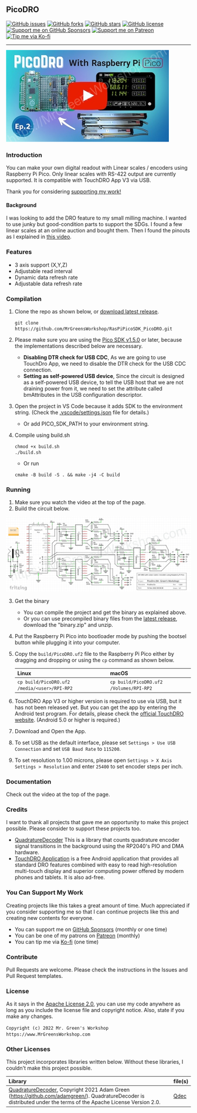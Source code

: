## PicoDRO

[<img src="https://img.shields.io/github/issues/MrGreensWorkshop/RasPiPicoSDK_PicoDRO" alt="GitHub issues" data-no-image-viewer>](https://github.com/MrGreensWorkshop/RasPiPicoSDK_PicoDRO/issues)
[<img src="https://img.shields.io/github/forks/MrGreensWorkshop/RasPiPicoSDK_PicoDRO" alt="GitHub forks" data-no-image-viewer>](https://github.com/MrGreensWorkshop/RasPiPicoSDK_PicoDRO/blob/main/README.md#readme)
[<img src="https://img.shields.io/github/stars/MrGreensWorkshop/RasPiPicoSDK_PicoDRO" alt="GitHub stars" data-no-image-viewer>](https://github.com/MrGreensWorkshop/RasPiPicoSDK_PicoDRO/blob/main/README.md#readme)
[<img src="https://img.shields.io/github/license/MrGreensWorkshop/RasPiPicoSDK_PicoDRO" alt="GitHub license" data-no-image-viewer>](https://github.com/MrGreensWorkshop/RasPiPicoSDK_PicoDRO/blob/main/LICENSE.txt)
[<img src="https://shields.io/badge/Github%20Sponsors-Support%20me-blue?logo=GitHub+Sponsors" alt="Support me on GitHub Sponsors" data-no-image-viewer>](https://github.com/sponsors/MrGreensWorkshop "Support me on GitHub Sponsors")
[<img src="https://shields.io/badge/Patreon-Support%20me-blue?logo=Patreon" alt="Support me on Patreon" data-no-image-viewer>](https://patreon.com/MrGreensWorkshop "Support me on Patreon")
[<img src="https://shields.io/badge/Ko--fi-Tip%20me-blue?logo=kofi" alt="Tip me via Ko-fi" data-no-image-viewer>](https://ko-fi.com/MrGreensWorkshop "Tip me via Ko-fi")

---

[<img src="/docs/video_pic.jpg" max-height="250" alt="DIY digital readout with Linear scales using Raspberry Pi Pico">](https://youtu.be/lGm3rTDp7nE)

### Introduction

You can make your own digital readout with Linear scales / encoders using Raspberry Pi Pico. Only linear scales with RS-422 output are currently supported. It is compatible with TouchDRO App V3 via USB.

Thank you for considering [supporting my work!](#you-can-support-my-work)

#### Background

I was looking to add the DRO feature to my small milling machine. I wanted to use junky but good-condition parts to support the SDGs. I found a few linear scales at an online auction and bought them. Then I found the pinouts as I explained in [this video](https://youtu.be/LyS_wd5C0y0).

### Features

- 3 axis support (X,Y,Z)
- Adjustable read interval
- Dynamic data refresh rate
- Adjustable data refresh rate

### Compilation

1. Clone the repo as shown below, or [download latest release](https://github.com/MrGreensWorkshop/RasPiPicoSDK_PicoDRO/releases/latest).

    ```shell
    git clone https://github.com/MrGreensWorkshop/RasPiPicoSDK_PicoDRO.git
    ```
1. Please make sure you are using the [Pico SDK v1.5.0](https://github.com/raspberrypi/pico-sdk/releases/tag/1.5.0) or later, because the implementations described below are necessary.
    - **Disabling DTR check for USB CDC**, As we are going to use TouchDro App, we need to disable the DTR check for the USB CDC connection.
    - **Setting as self-powered USB device**, Since the circuit is designed as a self-powered USB device, to tell the USB host that we are not draining power from it, we need to set the attribute called bmAttributes in the USB configuration descriptor.
1. Open the project in VS Code because it adds SDK to the environment string. (Check the [.vscode/settings.json](https://github.com/MrGreensWorkshop/RasPiPicoSDK_PicoDRO/blob/main/.vscode/settings.json) file for details.)
    - Or add PICO_SDK_PATH to your environment string. 
1. Compile using build.sh 
    ```shell
    chmod +x build.sh
    ./build.sh
    ```
    - Or run
    ```shell
    cmake -B build -S . && make -j4 -C build
    ```
    
### Running

1. Make sure you watch the video at the top of the page.
2. Build the circuit below.

<img src="/docs/PicoDroCircuitDiagram.jpg" max-height="300" alt="DIY digital readout with Linear scales using Raspberry Pi Pico">

3. Get the binary
    - You can compile the project and get the binary as explained above.
    - Or you can use precompiled binary files from the [latest release](https://github.com/MrGreensWorkshop/RasPiPicoSDK_PicoDRO/releases/latest), download the "binary.zip" and unzip.
1. Put the Raspberry Pi Pico into bootloader mode by pushing the bootsel button while plugging it into your computer.
1. Copy the `build/PicoDRO.uf2` file to the Raspberry Pi Pico either by dragging and dropping or using the `cp` command as shown below.

    | Linux | macOS |
    | :---- | ----- |
    | `cp build/PicoDRO.uf2 /media/<user>/RPI-RP2` | `cp build/PicoDRO.uf2 /Volumes/RPI-RP2` |
1. TouchDRO App V3 or higher version is required to use via USB, but it has not been released yet. But you can get the app by entering the Android test program. For details, please check the [official TouchDRO website](https://www.touchdro.com/resources/info/touchdro-v3.html#accessToBetaTesting). (Android 5.0 or higher is required.)
1. Download and Open the App.
1. To set USB as the default interface, please set `Settings > Use USB Connection` and set `USB Baud Rate` to `115200`.
1. To set resolution to 1.00 microns, please open `Settings > X Axis Settings > Resolution` and enter `25400` to set encoder steps per inch.

### Documentation

Check out the video at the top of the page.

### Credits

I want to thank all projects that gave me an opportunity to make this project possible. Please consider to support these projects too.

- [QuadratureDecoder](https://github.com/adamgreen/QuadratureDecoder) This is a library that counts quadrature encoder signal transitions in the background using the RP2040's PIO and DMA hardware.
- [TouchDRO Application](https://www.touchdro.com/resources/dro-manual/features.html) is a free Android application that provides all standard DRO features combined with easy to read high-resolution multi-touch display and superior computing power offered by modern phones and tablets. It is also ad-free.

### You Can Support My Work

Creating projects like this takes a great amount of time. Much appreciated if you consider supporting me so that I can continue projects like this and creating new contents for everyone.

- You can support me on [GitHub Sponsors](https://github.com/sponsors/MrGreensWorkshop "Support me on GitHub Sponsors") (monthly or one time)
- You can be one of my patrons on [Patreon](https://patreon.com/MrGreensWorkshop "Be my Patron") (monthly)
- You can tip me via [Ko-fi](https://ko-fi.com/MrGreensWorkshop "Tip Me via Ko-fi") (one time)

### Contribute

Pull Requests are welcome. Please check the instructions in the Issues and Pull Request templates.
<!--
### Contributors

Thank you for your contributions!
-->
### License

As it says in the [Apache License 2.0](https://github.com/MrGreensWorkshop/RasPiPicoSDK_PicoDRO/blob/main/LICENSE.txt), you can use my code anywhere as long as you include the license file and copyright notice. Also, state if you make any changes.

`Copyright (c) 2022 Mr. Green's Workshop https://www.MrGreensWorkshop.com`

### Other Licenses

This project incorporates libraries written below. Without these libraries, I couldn't make this project possible.

| Library                              | file(s) |
| :----------------------------------- | ------- |
| [ QuadratureDecoder](https://github.com/adamgreen/QuadratureDecoder), Copyright 2021 Adam Green (https://github.com/adamgreen/). QuadratureDecoder is distributed under the terms of the Apache License Version 2.0. | [Qdec](https://github.com/MrGreensWorkshop/RasPiPicoSDK_PicoDRO/tree/cf4ea2f01e0efe79339fd23c5473e978ff1312fd/src/qdec) |
